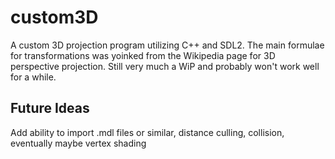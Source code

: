 # custom3D
A custom 3D projection program utilizing C++ and SDL2. The main formulae for transformations was yoinked from the Wikipedia page for 3D perspective projection.
Still very much a WiP and probably won't work well for a while.
## Future Ideas
Add ability to import .mdl files or similar, distance culling, collision, eventually maybe vertex shading
